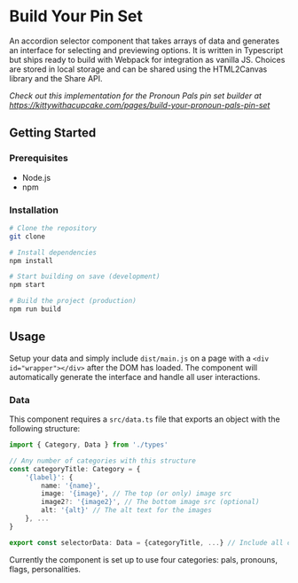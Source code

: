 # Build Your Pin Set

An accordion selector component that takes arrays of data and generates an interface for selecting and previewing options. It is written in Typescript but ships ready to build with Webpack for integration as vanilla JS. Choices are stored in local storage and can be shared using the HTML2Canvas library and the Share API.

*Check out this implementation for the Pronoun Pals pin set builder at https://kittywithacupcake.com/pages/build-your-pronoun-pals-pin-set*


## Getting Started

### Prerequisites

- Node.js
- npm

### Installation

```sh
# Clone the repository
git clone

# Install dependencies
npm install

# Start building on save (development)
npm start

# Build the project (production)
npm run build
```

## Usage

Setup your data and simply include `dist/main.js` on a page with a `<div id="wrapper"></div>` after the DOM has loaded. The component will automatically generate the interface and handle all user interactions.

### Data

This component requires a `src/data.ts` file that exports an object with the following structure:

```ts
import { Category, Data } from './types'

// Any number of categories with this structure
const categoryTitle: Category = {
	'{label}': {
		name: '{name}',
		image: '{image}', // The top (or only) image src
		image2?: '{image2}', // The bottom image src (optional)
		alt: '{alt}' // The alt text for the images
	}, ...
}

export const selectorData: Data = {categoryTitle, ...} // Include all categories
``` 
Currently the component is set up to use four categories: pals, pronouns, flags, personalities.